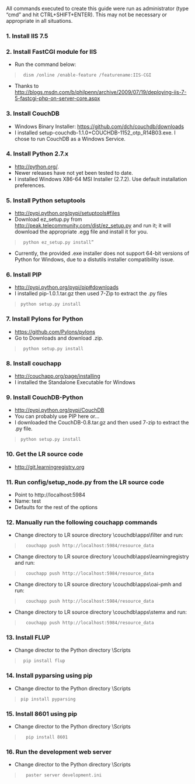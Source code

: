 All commands executed to create this guide were run as administrator (type “cmd” and hit CTRL+SHIFT+ENTER).  This may not be necessary or appropriate in all situations.

### 1\. Install IIS 7.5
### 2\. Install FastCGI module for IIS

* Run the command below:

>      dism /online /enable-feature /featurename:IIS-CGI

* Thanks to http://blogs.msdn.com/b/philpenn/archive/2009/07/19/deploying-iis-7-5-fastcgi-php-on-server-core.aspx

### 3\. Install CouchDB

* Windows Binary Installer: https://github.com/dch/couchdb/downloads
* I installed setup-couchdb-1.1.0+COUCHDB-1152_otp_R14B03.exe.  I chose to run CouchDB as a Windows Service.

### 4\. Install Python 2.7.x

* http://python.org/.
* Newer releases have not yet been tested to date.
* I installed Windows X86-64 MSI Installer (2.7.2).  Use default installation preferences.

### 5\. Install Python setuptools

* http://pypi.python.org/pypi/setuptools#files
* Download ez_setup.py from http://peak.telecommunity.com/dist/ez_setup.py and run it; it will download the appropriate .egg file and install it for you.

>      python ez_setup.py install”

* Currently, the provided .exe installer does not support 64-bit versions of Python for Windows, due to a distutils installer compatibility issue.
    
### 6\. Install PIP

* http://pypi.python.org/pypi/pip#downloads
* I installed pip-1.0.1.tar.gz then used 7-Zip to extract the .py files

>     python setup.py install

### 7\. Install Pylons for Python 

* https://github.com/Pylons/pylons
* Go to Downloads and download .zip.

>      python setup.py install

### 8\. Install couchapp

* http://couchapp.org/page/installing
* I installed the Standalone Executable for Windows

### 9\. Install CouchDB-Python

* http://pypi.python.org/pypi/CouchDB
* You can probably use PIP here or…
* I downloaded the CouchDB-0.8.tar.gz and then used 7-zip to extract the .py file.

>     python setup.py install

### 10\. Get the LR source code

* http://git.learningregistry.org

### 11\. Run config/setup_node.py from the LR source code

* Point to http://localhost:5984
* Name: test
* Defaults for the rest of the options
    
### 12\. Manually run the following couchapp commands

* Change directory to LR source directory \couchdb\apps\filter and run:

>       couchapp push http://localhost:5984/resource_data

* Change directory to LR source directory \couchdb\apps\learningregistry and run:

>       couchapp push http://localhost:5984/resource_data

* Change directory to LR source directory \couchdb\apps\oai-pmh and run:

>       couchapp push http://localhost:5984/resource_data

* Change directory to LR source directory \couchdb\apps\stemx and run:

>       couchapp push http://localhost:5984/resource_data

### 13\. Install FLUP

* Change director to the Python directory \Scripts

>      pip install flup
    
### 14\. Install pyparsing using pip

* Change director to the Python directory \Scripts
        
>     pip install pyparsing

### 15\. Install 8601 using pip
        
* Change director to the Python directory \Scripts

>       pip install 8601

### 16\. Run the development web server
        
* Change director to the Python directory \Scripts

>       paster server development.ini